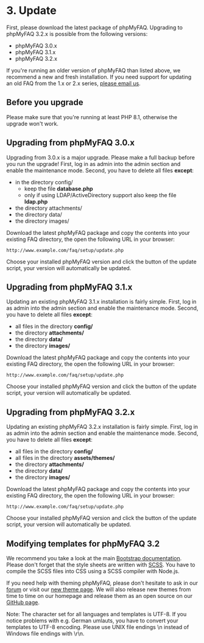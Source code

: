 # 3. Update

First, please download the latest package of phpMyFAQ. Upgrading to phpMyFAQ 3.2.x is possible from the following
versions:

- phpMyFAQ 3.0.x
- phpMyFAQ 3.1.x
- phpMyFAQ 3.2.x

If you're running an older version of phpMyFAQ than listed above, we recommend a new and fresh installation. If you need
support for updating an old FAQ from the 1.x or 2.x series, [please email us](thorsten_AT_phpmyfaq_DOT_de).

## Before you upgrade

Please make sure that you're running at least PHP 8.1, otherwise the upgrade won't work.

## Upgrading from phpMyFAQ 3.0.x

Upgrading from 3.0.x is a major upgrade.
Please make a full backup before you run the upgrade!
First, log in as admin into the admin section and enable the maintenance mode.
Second, you have to delete all files **except**:

- in the directory config/
  - keep the file **database.php**
  - only if using LDAP/ActiveDirectory support also keep the file **ldap.php**
- the directory attachments/
- the directory data/
- the directory images/

Download the latest phpMyFAQ package and copy the contents into your existing FAQ directory, the open the following
URL in your browser:

`http://www.example.com/faq/setup/update.php`

Choose your installed phpMyFAQ version and click the button of the update script, your version will automatically be
updated.

## Upgrading from phpMyFAQ 3.1.x

Updating an existing phpMyFAQ 3.1.x installation is fairly simple. First, log in as admin into the admin section and
enable the maintenance mode. Second, you have to delete all files **except**:

- all files in the directory **config/**
- the directory **attachments/**
- the directory **data/**
- the directory **images/**

Download the latest phpMyFAQ package and copy the contents into your existing FAQ directory, the open the following
URL in your browser:

`http://www.example.com/faq/setup/update.php`

Choose your installed phpMyFAQ version and click the button of the update script, your version will automatically be
updated.

## Upgrading from phpMyFAQ 3.2.x

Updating an existing phpMyFAQ 3.2.x installation is fairly simple. First, log in as admin into the admin section and
enable the maintenance mode. Second, you have to delete all files **except**:

- all files in the directory **config/**
- all files in the directory **assets/themes/**
- the directory **attachments/**
- the directory **data/**
- the directory **images/**

Download the latest phpMyFAQ package and copy the contents into your existing FAQ directory, the open the following
URL in your browser:

`http://www.example.com/faq/setup/update.php`

Choose your installed phpMyFAQ version and click the button of the update script, your version will automatically be
updated.

## Modifying templates for phpMyFAQ 3.2

We recommend you take a look at the main [Bootstrap documentation](https://getbootstrap.com/).
Please don't forget that the style sheets are written with [SCSS](https://sass-lang.com/).
You have to compile the SCSS files into CSS using a SCSS compiler with Node.js.

If you need help with theming phpMyFAQ, please don't hesitate to ask in our [forum](https://forum.phpmyfaq.de/) or visit
our [new theme page](https://www.phpmyfaq.de/themes). We will also release new themes from time to time on our homepage
and release them as an open source on our [GitHub page](https://github.com/phpMyFAQ/).

Note: The character set for all languages and templates is UTF-8. If you notice problems with e.g. German umlauts, you
have to convert your templates to UTF-8 encoding. Please use UNIX file endings \n instead of Windows file endings with
\r\n.

